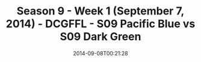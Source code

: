 ---
title: Season 9 - Week 1 (September 7, 2014) - DCGFFL - S09 Pacific Blue vs S09 Dark
  Green
teams-score:
- team: _teams/s09-pacific-blue.md
  score: 19
- team: _teams/s09-dark-green.md
  score: 26
mvp: 'Pacific Blue: Sam Smallwood  /  Dark Green: Kevin Smiffy'
game-ball: N/A
sportsperson: ''
season: 9
week: 1
date: '2014-09-08T00:21:28'
pageid: week-1-season-9-4465-vs-4455
---
